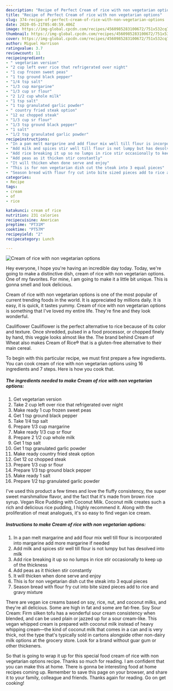 ```yaml
---
description: "Recipe of Perfect Cream of rice with non vegetarian options"
title: "Recipe of Perfect Cream of rice with non vegetarian options"
slug: 374-recipe-of-perfect-cream-of-rice-with-non-vegetarian-options
date: 2020-05-21T05:40:59.406Z
image: https://img-global.cpcdn.com/recipes/4560985283100672/751x532cq70/cream-of-rice-with-non-vegetarian-options-recipe-main-photo.jpg
thumbnail: https://img-global.cpcdn.com/recipes/4560985283100672/751x532cq70/cream-of-rice-with-non-vegetarian-options-recipe-main-photo.jpg
cover: https://img-global.cpcdn.com/recipes/4560985283100672/751x532cq70/cream-of-rice-with-non-vegetarian-options-recipe-main-photo.jpg
author: Miguel Harrison
ratingvalue: 3.7
reviewcount: 11
recipeingredient:
- " vegetarian version"
- "2 cup left over rice that refrigerated over night"
- "1 cup frozen sweet peas"
- "1 tsp ground black pepper"
- "1/4 tsp salt"
- "1/3 cup margarine"
- "1/3 cup sr flour"
- "2 1/2 cup whole milk"
- "1 tsp salt"
- "1 tsp granulated garlic powder"
- " country fried steak option"
- "12 oz chopped steak"
- "1/3 cup sr flour"
- "1/3 tsp ground black pepper"
- "1 salt"
- "1/2 tsp granulated garlic powder"
recipeinstructions:
- "In a pan melt margarine and add flour mix well till flour is incorporated into margarine add more margarine if needed"
- "Add milk and spices stir well till flour is not lumpy but has desolved into milk"
- "Add rice breaking it up so no lumps in rice stir occasionally to keep up of the thickness"
- "Add peas as it thicken stir constantly"
- "It will thicken when done serve and enjoy"
- "This is for non vegetarian dish cut the steak into 3 equal pieces"
- "Season bread with flour fry cut into bite sized pieces add to rice and gravy mixture"
categories:
- Recipe
tags:
- cream
- of
- rice

katakunci: cream of rice 
nutrition: 231 calories
recipecuisine: American
preptime: "PT31M"
cooktime: "PT57M"
recipeyield: "2"
recipecategory: Lunch

---
```



![Cream of rice with non vegetarian options](https://img-global.cpcdn.com/recipes/4560985283100672/751x532cq70/cream-of-rice-with-non-vegetarian-options-recipe-main-photo.jpg)

Hey everyone, I hope you're having an incredible day today. Today, we're going to make a distinctive dish, cream of rice with non vegetarian options. One of my favorites. For mine, I am going to make it a little bit unique. This is gonna smell and look delicious.

Cream of rice with non vegetarian options is one of the most popular of current trending foods in the world. It is appreciated by millions daily. It is easy, it is quick, it tastes yummy. Cream of rice with non vegetarian options is something that I've loved my entire life. They're fine and they look wonderful.

Cauliflower Cauliflower is the perfect alternative to rice because of its color and texture. Once shredded, pulsed in a food processor, or chopped finely by hand, this veggie looks almost like the. The brand behind Cream of Wheat also makes Cream of Rice® that is a gluten-free alternative to their main cereal.


To begin with this particular recipe, we must first prepare a few ingredients. You can cook cream of rice with non vegetarian options using 16 ingredients and 7 steps. Here is how you cook that.

<!--inarticleads1-->

##### The ingredients needed to make Cream of rice with non vegetarian options:

1. Get  vegetarian version
1. Take 2 cup left over rice that refrigerated over night
1. Make ready 1 cup frozen sweet peas
1. Get 1 tsp ground black pepper
1. Take 1/4 tsp salt
1. Prepare 1/3 cup margarine
1. Make ready 1/3 cup sr flour
1. Prepare 2 1/2 cup whole milk
1. Get 1 tsp salt
1. Get 1 tsp granulated garlic powder
1. Make ready  country fried steak option
1. Get 12 oz chopped steak
1. Prepare 1/3 cup sr flour
1. Prepare 1/3 tsp ground black pepper
1. Make ready 1 salt
1. Prepare 1/2 tsp granulated garlic powder


I&#39;ve used this product a few times and love the fluffy consistency, the super sweet marshmallow flavor, and the fact that it&#39;s made from brown rice syrup. Vegan Rice Pudding with Coconut Milk. Coconut milk creates such a rich and delicious rice pudding, I highly recommend it. Along with the proliferation of meat analogues, it&#39;s so easy to find vegan ice cream. 

<!--inarticleads2-->

##### Instructions to make Cream of rice with non vegetarian options:

1. In a pan melt margarine and add flour mix well till flour is incorporated into margarine add more margarine if needed
1. Add milk and spices stir well till flour is not lumpy but has desolved into milk
1. Add rice breaking it up so no lumps in rice stir occasionally to keep up of the thickness
1. Add peas as it thicken stir constantly
1. It will thicken when done serve and enjoy
1. This is for non vegetarian dish cut the steak into 3 equal pieces
1. Season bread with flour fry cut into bite sized pieces add to rice and gravy mixture


There are vegan ice creams based on soy, rice, nut, and coconut milks, and they&#39;re all delicious. Some are high in fat and some are fat-free. Soy Sour Cream: Firm silken tofu has a wonderful sour cream consistency when blended, and can be used plain or jazzed up for a sour cream-like. This vegan whipped cream is prepared with coconut milk instead of heavy whipping cream—the kind of coconut milk that comes in a can and is very thick, not the type that&#39;s typically sold in cartons alongside other non-dairy milk options at the grocery store. Look for a brand without guar gum or other thickeners. 

So that is going to wrap it up for this special food cream of rice with non vegetarian options recipe. Thanks so much for reading. I am confident that you can make this at home. There is gonna be interesting food at home recipes coming up. Remember to save this page on your browser, and share it to your family, colleague and friends. Thanks again for reading. Go on get cooking!
